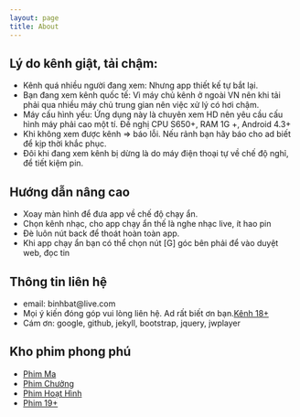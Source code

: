 ```yaml
---
layout: page
title: About
---
```

<h2>Lý do kênh giật, tải chậm:</h2>
<ul>
  <li>Kênh quá nhiều người đang xem: Nhưng app thiết kế tự bắt lại.</li>
  <li>Bạn đang xem kênh quốc tế: Vì máy chủ kênh ở ngoài VN nên khi tải phải qua nhiều máy chủ trung gian nên việc xử lý có hơi chậm.</li>
  <li>Máy cấu hình yếu: Ứng dụng này là chuyên xem HD nên yêu cầu cấu hình máy phải cao một tí. Đề nghị CPU S650+, RAM 1G +, Android 4.3+</li>
  <li>Khi không xem được kênh =&gt; báo lỗi. Nếu rảnh bạn hãy báo cho ad biết để kịp thời khắc phục.</li>
  <li>Đôi khi đang xem kênh bị dừng là do máy điện thoại tự về chế độ nghỉ, để tiết kiệm pin.</li>
</ul>

<h2>Hướng dẫn nâng cao</h2>
<ul>
  <li>Xoay màn hình để đưa app về chế độ chạy ẩn.</li>
  <li>Chọn kênh nhạc, cho app chạy ẩn thế là nghe nhạc live, ít hao pin</li>
  <li>Đè luôn nút back để thoát hoàn toàn app.</li>
  <li>Khi app chạy ẩn bạn có thể chọn nút [G] góc bên phải để vào duyệt web, đọc tin</li>
</ul>

<h2>Thông tin liên hệ</h2>
<ul>
  <li>email: binhbat@live.com</li>
  <li>Mọi ý kiến đóng góp vui lòng liên hệ. Ad rất biết ơn bạn.<a href="/0x0">Kênh 18+</a></li>
  <li>Cám ơn: google, github, jekyll, bootstrap, jquery, jwplayer</li>
</ul>

<h2>Kho phim phong phú</h2>
<ul>
  <li><a href="/phimma">Phim Ma</a></li>
  <li><a href="/phimchuong">Phim Chưởng</a></li>
  <li><a href="/phimhoathinh">Phim Hoạt Hình</a></li>
  <li><a href="/19plus">Phim 19+</a></li>
</ul>
